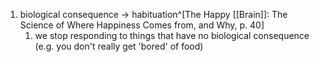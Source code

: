 1. biological consequence → habituation^[The Happy [[Brain]]: The Science of Where Happiness Comes from, and Why, p. 40]
	1. we stop responding to things that have no biological consequence (e.g. you don't really get 'bored' of food)